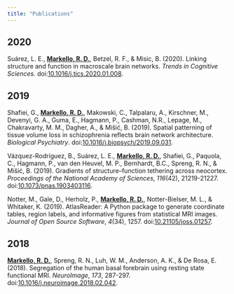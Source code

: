 ```yaml
---
title: "Publications"
---
```


## 2020

Suárez, L. E., <span style="text-decoration:underline">**Markello, R. D.**</span>, Betzel, R. F., & Misic, B. (2020). Linking structure and function in macroscale brain networks. *Trends in Cognitive Sciences.* doi:[10.1016/j.tics.2020.01.008](https://doi.org/10.1016/j.tics.2020.01.008).

## 2019

Shafiei, G., <span style="text-decoration:underline">**Markello, R. D.**</span>, Makowski, C., Talpalaru, A., Kirschner, M., Devenyi, G. A., Guma, E., Hagmann, P., Cashman, N.R., Lepage, M., Chakravarty, M. M., Dagher, A., & Mišić, B. (2019). Spatial patterning of tissue volume loss in schizophrenia reflects brain network architecture. *Biological Psychiatry*. doi:[10.1016/j.biopsych/2019.09.031](https://doi.org/10.1016/j.biopsych.2019.09.031).

Vázquez-Rodríguez, B., Suárez, L. E., <span style="text-decoration:underline">**Markello, R. D.**</span>, Shafiei, G., Paquola, C., Hagmann, P., van den Heuvel, M. P., Bernhardt, B.C., Spreng, R. N., & Mišić, B. (2019). Gradients of structure–function tethering across neocortex. *Proceedings of the National Academy of Sciences*, *116*(42), 21219-21227. doi:[10.1073/pnas.1903403116](https://doi.org/10.1073/pnas.1903403116).

Notter, M., Gale, D., Herholz, P., <span style="text-decoration:underline">**Markello, R. D.**</span>, Notter-Bielser, M. L., & Whitaker, K. (2019). AtlasReader: A Python package to generate coordinate tables, region labels, and informative figures from statistical MRI images. *Journal of Open Source Software*, *4*(34), 1257. doi:[10.21105/joss.01257](https://doi.org/10.21105/joss.01257).

## 2018

<span style="text-decoration:underline">**Markello, R. D.**</span>, Spreng, R. N., Luh, W. M., Anderson, A. K., & De Rosa, E. (2018). Segregation of the human basal forebrain using resting state functional MRI. *NeuroImage*, *173*, 287-297. doi:[10.1016/j.neuroimage.2018.02.042](https://doi.org/10.1016/j.neuroimage.2018.02.042).
